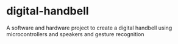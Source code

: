 # digital-handbell
A software and hardware project to create a digital handbell using microcontrollers and speakers and gesture recognition
